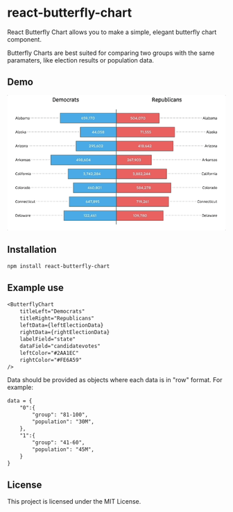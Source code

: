 # react-butterfly-chart

React Butterfly Chart allows you to make a simple, elegant butterfly chart component. 

Butterfly Charts are best suited for comparing two groups with the same paramaters, like election results or population data.

## Demo

![](demo_gif.gif)

## Installation

```
npm install react-butterfly-chart
```

## Example use

```
<ButterflyChart
    titleLeft="Democrats"
    titleRight="Republicans"
    leftData={leftElectionData}
    rightData={rightElectionData}
    labelField="state"
    dataField="candidatevotes"
    leftColor="#2AA1EC" 
    rightColor="#FE6A59"
/>
```
Data should be provided as objects where each data is in "row" format. For example: 
```
data = {
    "0":{
        "group": "81-100", 
        "population": "30M",
    },
    "1":{
        "group": "41-60", 
        "population": "45M",
    }
}
```

## License

This project is licensed under the MIT License.